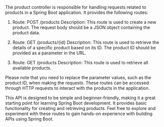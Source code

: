 


The product controller is responsible for handling requests related to products in a Spring Boot application. It provides the following routes:

1. Route: POST /products
   Description: This route is used to create a new product. The request body should be a JSON object containing the product data.

2. Route: GET /products/{id}
   Description: This route is used to retrieve the details of a specific product based on its ID. The product ID should be provided as a parameter in the URL.

3. Route: GET /products
   Description: This route is used to retrieve all available products.

Please note that you need to replace the parameter values, such as the product ID, when making the requests. These routes can be accessed through HTTP requests to interact with the products in the application.

This API is designed to be simple and beginner-friendly, making it a great starting point for learning Spring Boot development. It provides basic functionality for creating and retrieving products. Feel free to explore and experiment with these routes to gain hands-on experience with building APIs using Spring Boot.
